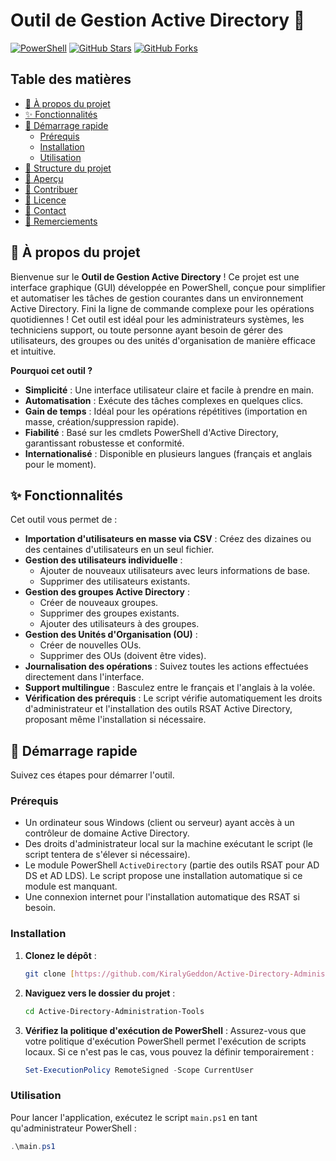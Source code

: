 # Outil de Gestion Active Directory 🚀

[![PowerShell](https://img.shields.io/badge/Made%20with-PowerShell-0078D4?style=for-the-badge&logo=powershell)](https://docs.microsoft.com/en-us/powershell/)
[![GitHub Stars](https://img.shields.io/github/stars/KiralyGeddon/Active-Directory-Administration-Tools?style=for-the-badge&color=brightgreen)](https://github.com/YOUR_GITHUB_USERNAME/YOUR_REPO_NAME/stargazers)
[![GitHub Forks](https://img.shields.io/github/forks/KiralyGeddon/Active-Directory-Administration-Tools?style=for-the-badge&color=blue)](https://github.com/YOUR_GITHUB_USERNAME/YOUR_REPO_NAME/network/members)

## Table des matières

* [🌟 À propos du projet](#-à-propos-du-projet)
* [✨ Fonctionnalités](#-fonctionnalités)
* [🚀 Démarrage rapide](#-démarrage-rapide)
    * [Prérequis](#prérequis)
    * [Installation](#installation)
    * [Utilisation](#utilisation)
* [📂 Structure du projet](#-structure-du-projet)
* [📸 Aperçu](#-aperçu)
* [🤝 Contribuer](#-contribuer)
* [📜 Licence](#-licence)
* [📧 Contact](#-contact)
* [🙏 Remerciements](#-remerciements)

## 🌟 À propos du projet

Bienvenue sur le **Outil de Gestion Active Directory** ! Ce projet est une interface graphique (GUI) développée en PowerShell, conçue pour simplifier et automatiser les tâches de gestion courantes dans un environnement Active Directory. Fini la ligne de commande complexe pour les opérations quotidiennes ! Cet outil est idéal pour les administrateurs systèmes, les techniciens support, ou toute personne ayant besoin de gérer des utilisateurs, des groupes ou des unités d'organisation de manière efficace et intuitive.

**Pourquoi cet outil ?**
* **Simplicité** : Une interface utilisateur claire et facile à prendre en main.
* **Automatisation** : Exécute des tâches complexes en quelques clics.
* **Gain de temps** : Idéal pour les opérations répétitives (importation en masse, création/suppression rapide).
* **Fiabilité** : Basé sur les cmdlets PowerShell d'Active Directory, garantissant robustesse et conformité.
* **Internationalisé** : Disponible en plusieurs langues (français et anglais pour le moment).

## ✨ Fonctionnalités

Cet outil vous permet de :

* **Importation d'utilisateurs en masse via CSV** : Créez des dizaines ou des centaines d'utilisateurs en un seul fichier.
* **Gestion des utilisateurs individuelle** :
    * Ajouter de nouveaux utilisateurs avec leurs informations de base.
    * Supprimer des utilisateurs existants.
* **Gestion des groupes Active Directory** :
    * Créer de nouveaux groupes.
    * Supprimer des groupes existants.
    * Ajouter des utilisateurs à des groupes.
* **Gestion des Unités d'Organisation (OU)** :
    * Créer de nouvelles OUs.
    * Supprimer des OUs (doivent être vides).
* **Journalisation des opérations** : Suivez toutes les actions effectuées directement dans l'interface.
* **Support multilingue** : Basculez entre le français et l'anglais à la volée.
* **Vérification des prérequis** : Le script vérifie automatiquement les droits d'administrateur et l'installation des outils RSAT Active Directory, proposant même l'installation si nécessaire.

## 🚀 Démarrage rapide

Suivez ces étapes pour démarrer l'outil.

### Prérequis

* Un ordinateur sous Windows (client ou serveur) ayant accès à un contrôleur de domaine Active Directory.
* Des droits d'administrateur local sur la machine exécutant le script (le script tentera de s'élever si nécessaire).
* Le module PowerShell `ActiveDirectory` (partie des outils RSAT pour AD DS et AD LDS). Le script propose une installation automatique si ce module est manquant.
* Une connexion internet pour l'installation automatique des RSAT si besoin.

### Installation

1.  **Clonez le dépôt** :
    ```bash
    git clone [https://github.com/KiralyGeddon/Active-Directory-Administration-Tools.git](https://github.com/YOUR_GITHUB_USERNAME/YOUR_REPO_NAME.git)
    ```
2.  **Naviguez vers le dossier du projet** :
    ```bash
    cd Active-Directory-Administration-Tools
    ```
3.  **Vérifiez la politique d'exécution de PowerShell** :
    Assurez-vous que votre politique d'exécution PowerShell permet l'exécution de scripts locaux. Si ce n'est pas le cas, vous pouvez la définir temporairement :
    ```powershell
    Set-ExecutionPolicy RemoteSigned -Scope CurrentUser
    ```

### Utilisation

Pour lancer l'application, exécutez le script `main.ps1` en tant qu'administrateur PowerShell :

```powershell
.\main.ps1

